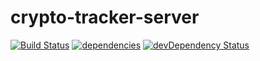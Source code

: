 # crypto-tracker-server
[![Build Status](https://travis-ci.org/TaraTritt/crypto-tracker-server.svg?branch=master)](https://travis-ci.org/MiwaTritt/crypto-tracker-server)
[![dependencies](https://david-dm.org/MiwaTritt/crypto-tracker-server.svg)](https://david-dm.org/MiwaTritt/crypto-tracker-server)
[![devDependency Status](https://david-dm.org/MiwaTritt/crypto-tracker-server/dev-status.svg)](https://david-dm.org/MiwaTritt/crypto-tracker-server#info=devDependencies)
